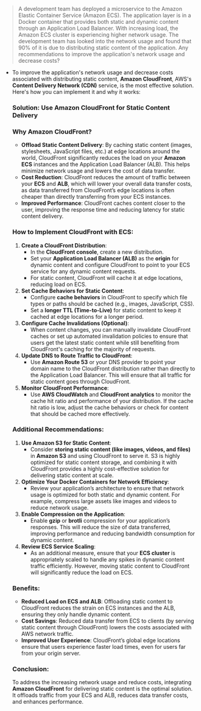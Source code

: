 > A development team has deployed a microservice to the Amazon Elastic Container Service (Amazon ECS). The application layer is in a Docker container that provides both static and dynamic content through an Application Load Balancer. With increasing load, the Amazon ECS cluster is experiencing higher network usage. The development team has looked into the network usage and found that 90% of it is due to distributing static content of the application. Any recommendations to improve the application's network usage and decrease costs?

- To improve the application's network usage and decrease costs associated with distributing static content, **Amazon CloudFront**, AWS's **Content Delivery Network (CDN)** service, is the most effective solution. Here's how you can implement it and why it works:

    ### **Solution: Use Amazon CloudFront for Static Content Delivery**

    ### **Why Amazon CloudFront?**

    - **Offload Static Content Delivery**: By caching static content (images, stylesheets, JavaScript files, etc.) at edge locations around the world, CloudFront significantly reduces the load on your **Amazon ECS** instances and the Application Load Balancer (ALB). This helps minimize network usage and lowers the cost of data transfer.
    - **Cost Reduction**: CloudFront reduces the amount of traffic between your **ECS** and **ALB**, which will lower your overall data transfer costs, as data transferred from CloudFront’s edge locations is often cheaper than directly transferring from your ECS instances.
    - **Improved Performance**: CloudFront caches content closer to the user, improving the response time and reducing latency for static content delivery.

    ### **How to Implement CloudFront with ECS:**

    1. **Create a CloudFront Distribution**:
        - In the **CloudFront console**, create a new distribution.
        - Set your **Application Load Balancer (ALB)** as the **origin** for dynamic content and configure CloudFront to point to your ECS service for any dynamic content requests.
        - For static content, CloudFront will cache it at edge locations, reducing load on ECS.
    2. **Set Cache Behaviors for Static Content**:
        - Configure **cache behaviors** in CloudFront to specify which file types or paths should be cached (e.g., images, JavaScript, CSS).
        - Set a **longer TTL (Time-to-Live)** for static content to keep it cached at edge locations for a longer period.
    3. **Configure Cache Invalidations (Optional)**:
        - When content changes, you can manually invalidate CloudFront caches or set up automated invalidation policies to ensure that users get the latest static content while still benefiting from CloudFront's caching for the majority of requests.
    4. **Update DNS to Route Traffic to CloudFront**:
        - Use **Amazon Route 53** or your DNS provider to point your domain name to the CloudFront distribution rather than directly to the Application Load Balancer. This will ensure that all traffic for static content goes through CloudFront.
    5. **Monitor CloudFront Performance**:
        - Use **AWS CloudWatch** and **CloudFront analytics** to monitor the cache hit ratio and performance of your distribution. If the cache hit ratio is low, adjust the cache behaviors or check for content that should be cached more effectively.

    ### **Additional Recommendations:**

    1. **Use Amazon S3 for Static Content**:
        - Consider **storing static content (like images, videos, and files)** in **Amazon S3** and using CloudFront to serve it. S3 is highly optimized for static content storage, and combining it with CloudFront provides a highly cost-effective solution for delivering static content at scale.
    2. **Optimize Your Docker Containers for Network Efficiency**:
        - Review your application’s architecture to ensure that network usage is optimized for both static and dynamic content. For example, compress large assets like images and videos to reduce network usage.
    3. **Enable Compression on the Application**:
        - Enable **gzip** or **brotli** compression for your application’s responses. This will reduce the size of data transferred, improving performance and reducing bandwidth consumption for dynamic content.
    4. **Review ECS Service Scaling**:
        - As an additional measure, ensure that your **ECS cluster** is appropriately scaled to handle any spikes in dynamic content traffic efficiently. However, moving static content to CloudFront will significantly reduce the load on ECS.

    ### **Benefits**:

    - **Reduced Load on ECS and ALB**: Offloading static content to CloudFront reduces the strain on ECS instances and the ALB, ensuring they only handle dynamic content.
    - **Cost Savings**: Reduced data transfer from ECS to clients (by serving static content through CloudFront) lowers the costs associated with AWS network traffic.
    - **Improved User Experience**: CloudFront’s global edge locations ensure that users experience faster load times, even for users far from your origin server.

    ### **Conclusion**:

    To address the increasing network usage and reduce costs, integrating **Amazon CloudFront** for delivering static content is the optimal solution. It offloads traffic from your ECS and ALB, reduces data transfer costs, and enhances performance.